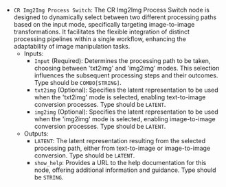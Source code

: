 - `CR Img2Img Process Switch`: The CR Img2Img Process Switch node is designed to dynamically select between two different processing paths based on the input mode, specifically targeting image-to-image transformations. It facilitates the flexible integration of distinct processing pipelines within a single workflow, enhancing the adaptability of image manipulation tasks.
    - Inputs:
        - `Input` (Required): Determines the processing path to be taken, choosing between 'txt2img' and 'img2img' modes. This selection influences the subsequent processing steps and their outcomes. Type should be `COMBO[STRING]`.
        - `txt2img` (Optional): Specifies the latent representation to be used when the 'txt2img' mode is selected, enabling text-to-image conversion processes. Type should be `LATENT`.
        - `img2img` (Optional): Specifies the latent representation to be used when the 'img2img' mode is selected, enabling image-to-image conversion processes. Type should be `LATENT`.
    - Outputs:
        - `LATENT`: The latent representation resulting from the selected processing path, either from text-to-image or image-to-image conversion. Type should be `LATENT`.
        - `show_help`: Provides a URL to the help documentation for this node, offering additional information and guidance. Type should be `STRING`.
